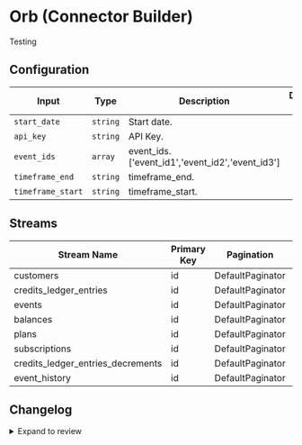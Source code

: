 # Orb (Connector Builder)
Testing

## Configuration

| Input | Type | Description | Default Value |
|-------|------|-------------|---------------|
| `start_date` | `string` | Start date.  |  |
| `api_key` | `string` | API Key.  |  |
| `event_ids` | `array` | event_ids. [&#39;event_id1&#39;,&#39;event_id2&#39;,&#39;event_id3&#39;] |  |
| `timeframe_end` | `string` | timeframe_end.  |  |
| `timeframe_start` | `string` | timeframe_start.  |  |

## Streams
| Stream Name | Primary Key | Pagination | Supports Full Sync | Supports Incremental |
|-------------|-------------|------------|---------------------|----------------------|
| customers | id | DefaultPaginator | ✅ |  ❌  |
| credits_ledger_entries | id | DefaultPaginator | ✅ |  ❌  |
| events | id | DefaultPaginator | ✅ |  ❌  |
| balances | id | DefaultPaginator | ✅ |  ❌  |
| plans | id | DefaultPaginator | ✅ |  ✅  |
| subscriptions | id | DefaultPaginator | ✅ |  ✅  |
| credits_ledger_entries_decrements | id | DefaultPaginator | ✅ |  ❌  |
| event_history | id | DefaultPaginator | ✅ |  ❌  |

## Changelog

<details>
  <summary>Expand to review</summary>

| Version          | Date       | Subject        |
|------------------|------------|----------------|
| 0.0.1 | 2024-09-10 | Initial release by [@nataliekwong](https://github.com/nataliekwong) via Connector Builder|

</details>